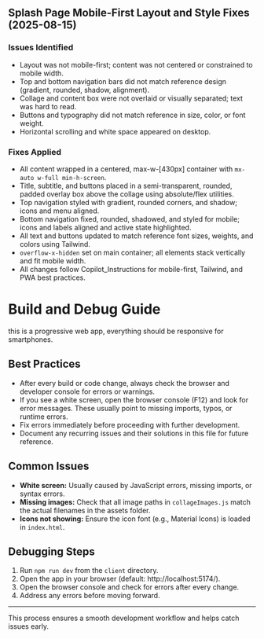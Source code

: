 ## Splash Page Mobile-First Layout and Style Fixes (2025-08-15)

### Issues Identified
- Layout was not mobile-first; content was not centered or constrained to mobile width.
- Top and bottom navigation bars did not match reference design (gradient, rounded, shadow, alignment).
- Collage and content box were not overlaid or visually separated; text was hard to read.
- Buttons and typography did not match reference in size, color, or font weight.
- Horizontal scrolling and white space appeared on desktop.

### Fixes Applied
- All content wrapped in a centered, max-w-[430px] container with `mx-auto w-full min-h-screen`.
- Title, subtitle, and buttons placed in a semi-transparent, rounded, padded overlay box above the collage using absolute/flex utilities.
- Top navigation styled with gradient, rounded corners, and shadow; icons and menu aligned.
- Bottom navigation fixed, rounded, shadowed, and styled for mobile; icons and labels aligned and active state highlighted.
- All text and buttons updated to match reference font sizes, weights, and colors using Tailwind.
- `overflow-x-hidden` set on main container; all elements stack vertically and fit mobile width.
- All changes follow Copilot_Instructions for mobile-first, Tailwind, and PWA best practices.
# Build and Debug Guide
this is a progressive web app, everything should be responsive for smartphones.
## Best Practices
- After every build or code change, always check the browser and developer console for errors or warnings.
- If you see a white screen, open the browser console (F12) and look for error messages. These usually point to missing imports, typos, or runtime errors.
- Fix errors immediately before proceeding with further development.
- Document any recurring issues and their solutions in this file for future reference.

## Common Issues
- **White screen:** Usually caused by JavaScript errors, missing imports, or syntax errors.
- **Missing images:** Check that all image paths in `collageImages.js` match the actual filenames in the assets folder.
- **Icons not showing:** Ensure the icon font (e.g., Material Icons) is loaded in `index.html`.

## Debugging Steps
1. Run `npm run dev` from the `client` directory.
2. Open the app in your browser (default: http://localhost:5174/).
3. Open the browser console and check for errors after every change.
4. Address any errors before moving forward.

---
This process ensures a smooth development workflow and helps catch issues early.
